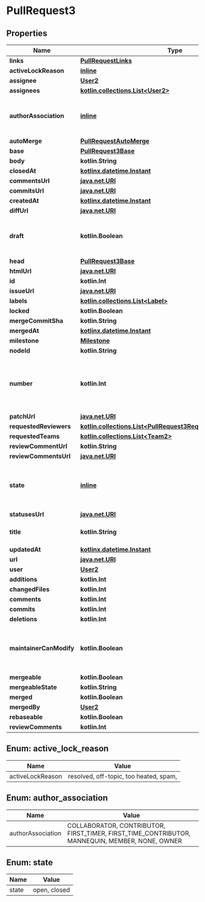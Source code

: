 
# PullRequest3

## Properties
Name | Type | Description | Notes
------------ | ------------- | ------------- | -------------
**links** | [**PullRequestLinks**](PullRequestLinks.md) |  | 
**activeLockReason** | [**inline**](#ActiveLockReason) |  | 
**assignee** | [**User2**](User2.md) |  | 
**assignees** | [**kotlin.collections.List&lt;User2&gt;**](User2.md) |  | 
**authorAssociation** | [**inline**](#AuthorAssociation) | How the author is associated with the repository. | 
**autoMerge** | [**PullRequestAutoMerge**](PullRequestAutoMerge.md) |  | 
**base** | [**PullRequest3Base**](PullRequest3Base.md) |  | 
**body** | **kotlin.String** |  | 
**closedAt** | [**kotlinx.datetime.Instant**](kotlinx.datetime.Instant.md) |  | 
**commentsUrl** | [**java.net.URI**](java.net.URI.md) |  | 
**commitsUrl** | [**java.net.URI**](java.net.URI.md) |  | 
**createdAt** | [**kotlinx.datetime.Instant**](kotlinx.datetime.Instant.md) |  | 
**diffUrl** | [**java.net.URI**](java.net.URI.md) |  | 
**draft** | **kotlin.Boolean** | Indicates whether or not the pull request is a draft. | 
**head** | [**PullRequest3Base**](PullRequest3Base.md) |  | 
**htmlUrl** | [**java.net.URI**](java.net.URI.md) |  | 
**id** | **kotlin.Int** |  | 
**issueUrl** | [**java.net.URI**](java.net.URI.md) |  | 
**labels** | [**kotlin.collections.List&lt;Label&gt;**](Label.md) |  | 
**locked** | **kotlin.Boolean** |  | 
**mergeCommitSha** | **kotlin.String** |  | 
**mergedAt** | [**kotlinx.datetime.Instant**](kotlinx.datetime.Instant.md) |  | 
**milestone** | [**Milestone**](Milestone.md) |  | 
**nodeId** | **kotlin.String** |  | 
**number** | **kotlin.Int** | Number uniquely identifying the pull request within its repository. | 
**patchUrl** | [**java.net.URI**](java.net.URI.md) |  | 
**requestedReviewers** | [**kotlin.collections.List&lt;PullRequest3RequestedReviewersInner&gt;**](PullRequest3RequestedReviewersInner.md) |  | 
**requestedTeams** | [**kotlin.collections.List&lt;Team2&gt;**](Team2.md) |  | 
**reviewCommentUrl** | **kotlin.String** |  | 
**reviewCommentsUrl** | [**java.net.URI**](java.net.URI.md) |  | 
**state** | [**inline**](#State) | State of this Pull Request. Either &#x60;open&#x60; or &#x60;closed&#x60;. | 
**statusesUrl** | [**java.net.URI**](java.net.URI.md) |  | 
**title** | **kotlin.String** | The title of the pull request. | 
**updatedAt** | [**kotlinx.datetime.Instant**](kotlinx.datetime.Instant.md) |  | 
**url** | [**java.net.URI**](java.net.URI.md) |  | 
**user** | [**User2**](User2.md) |  | 
**additions** | **kotlin.Int** |  |  [optional]
**changedFiles** | **kotlin.Int** |  |  [optional]
**comments** | **kotlin.Int** |  |  [optional]
**commits** | **kotlin.Int** |  |  [optional]
**deletions** | **kotlin.Int** |  |  [optional]
**maintainerCanModify** | **kotlin.Boolean** | Indicates whether maintainers can modify the pull request. |  [optional]
**mergeable** | **kotlin.Boolean** |  |  [optional]
**mergeableState** | **kotlin.String** |  |  [optional]
**merged** | **kotlin.Boolean** |  |  [optional]
**mergedBy** | [**User2**](User2.md) |  |  [optional]
**rebaseable** | **kotlin.Boolean** |  |  [optional]
**reviewComments** | **kotlin.Int** |  |  [optional]


<a id="ActiveLockReason"></a>
## Enum: active_lock_reason
Name | Value
---- | -----
activeLockReason | resolved, off-topic, too heated, spam, 


<a id="AuthorAssociation"></a>
## Enum: author_association
Name | Value
---- | -----
authorAssociation | COLLABORATOR, CONTRIBUTOR, FIRST_TIMER, FIRST_TIME_CONTRIBUTOR, MANNEQUIN, MEMBER, NONE, OWNER


<a id="State"></a>
## Enum: state
Name | Value
---- | -----
state | open, closed




